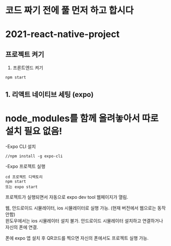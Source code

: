 # 코드 짜기 전에 풀 먼저 하고 합시다

# 2021-react-native-project
 
 ## 프로젝트 켜기
 1. 프론트엔드 켜기
 ```
 npm start
 ```
 
## 1. 리액트 네이티브 세팅 (expo)
# node_modules를 함께 올려놓아서 따로 설치 필요 없음!
-Expo CLI 설치
```
//npm install -g expo-cli
```

-Expo 프로젝트 실행
```
cd 프로젝트 디렉토리
npm start
또는 expo start
```
프로젝트가 실행되면서 자동으로 expo dev tool 웹페이지가 열림.

웹, 안드로이드 시뮬레이터, ios 시뮬레이터로 실행 가능. (현재 버전에서 웹으로는 동작안함)   
윈도우에서는 ios 시뮬레이터 설치 불가. 안드로이드 시뮬레이터 설치하고 연결하거나 자신의 폰에 연결.

폰에 expo 앱 설치 후 QR코드를 찍으면 자신의 폰에서도 프로젝트 실행 가능.
